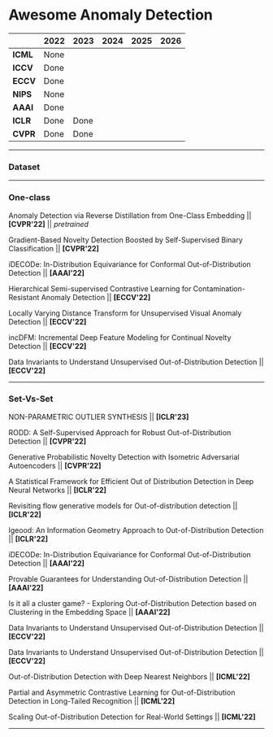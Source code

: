 # Awesome Anomaly Detection

|          | 2022 | 2023 | 2024 | 2025 | 2026 |
|----------|------|------|------|------|------|
| **ICML** | None |      |      |      |      |
| **ICCV** | Done |      |      |      |      |
| **ECCV** | Done |      |      |      |      |
| **NIPS** | None |      |      |      |      |
| **AAAI** | Done |      |      |      |      |
| **ICLR** | Done | Done |      |      |      |
| **CVPR** | Done | Done |      |      |      |

-----

### Dataset



-----

### One-class

Anomaly Detection via Reverse Distillation from One-Class Embedding || **[CVPR'22]** || *pretrained*

Gradient-Based Novelty Detection Boosted by Self-Supervised Binary Classification || **[CVPR'22]**

iDECODe: In-Distribution Equivariance for Conformal Out-of-Distribution Detection || **[AAAI'22]**

Hierarchical Semi-supervised Contrastive Learning for Contamination-Resistant Anomaly Detection || **[ECCV'22]**

Locally Varying Distance Transform for Unsupervised Visual Anomaly Detection || **[ECCV'22]**

incDFM: Incremental Deep Feature Modeling for Continual Novelty Detection || **[ECCV'22]**

Data Invariants to Understand Unsupervised Out-of-Distribution Detection || **[ECCV'22]** 

-----

### Set-Vs-Set

NON-PARAMETRIC OUTLIER SYNTHESIS || **[ICLR'23]**

RODD: A Self-Supervised Approach for Robust Out-of-Distribution Detection || **[CVPR'22]**

Generative Probabilistic Novelty Detection with Isometric Adversarial Autoencoders || **[CVPR'22]**

A Statistical Framework for Efficient Out of Distribution Detection in Deep Neural Networks || **[ICLR'22]**

Revisiting flow generative models for Out-of-distribution detection || **[ICLR'22]**

Igeood: An Information Geometry Approach to Out-of-Distribution Detection || **[ICLR'22]**


iDECODe: In-Distribution Equivariance for Conformal Out-of-Distribution Detection || **[AAAI'22]**  

Provable Guarantees for Understanding Out-of-Distribution Detection || **[AAAI'22]**  

Is it all a cluster game? - Exploring Out-of-Distribution Detection based on Clustering in the Embedding Space || **[AAAI'22]**  

Data Invariants to Understand Unsupervised Out-of-Distribution Detection || **[ECCV'22]**  

Data Invariants to Understand Unsupervised Out-of-Distribution Detection || **[ECCV'22]**  

Out-of-Distribution Detection with Deep Nearest Neighbors || **[ICML'22]**

Partial and Asymmetric Contrastive Learning for Out-of-Distribution Detection in Long-Tailed Recognition ||  **[ICML'22]**

Scaling Out-of-Distribution Detection for Real-World Settings || **[ICML'22]**



-----

